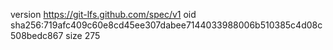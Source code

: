 version https://git-lfs.github.com/spec/v1
oid sha256:719afc409c60e8cd45ee307dabee7144033988006b510385c4d08c508bedc867
size 275
